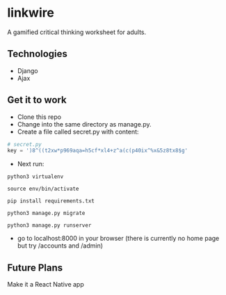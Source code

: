 # linkwire
A gamified critical thinking worksheet for adults.

## Technologies
- Django
- Ajax

## Get it to work
- Clone this repo
- Change into the same directory as manage.py. 
- Create a file called secret.py with content:
```python
# secret.py
key = ')8^((t2xw*p969aqa=h5cf*xl4+z^a(c(p40ix^%x&5z8tx8$g'
```
- Next run:

`python3 virtualenv`

`source env/bin/activate`

`pip install requirements.txt`

`python3 manage.py migrate`

`python3 manage.py runserver`
- go to localhost:8000 in your browser (there is currently no home page but try /accounts and /admin)

## Future Plans
Make it a React Native app
